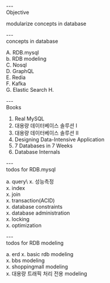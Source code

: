 
---\
Objective

modularize concepts in database




---\
concepts in database 

A. RDB.mysql\
b. RDB modeling\
C. Nosql\
D. GraphQL\
E. Redia\
F. Kafka\
G. Elastic Search
H. 


---\
Books

1. Real MySQL
2. 대용량 데이터베이스 솔루션 I
3. 대용량 데이터베이스 솔루션 II
4. Designing Data-Intensive Application
5. 7 Databases in 7 Weeks
6. Database Internals


---\
todos for RDB.mysql 


a. query\ 
x. 성능측정\
x. index\
x. join\
x. transaction(ACID)\
x. database constraints\
x. database administration\
x. locking\
x. optimization


---\
todos for RDB modeling 

a. erd 
x. basic rdb modeling\
x. bbs modeling\
x. shoppingmall modeling\
x. 대용량 트래픽 처리 전용 modeling
